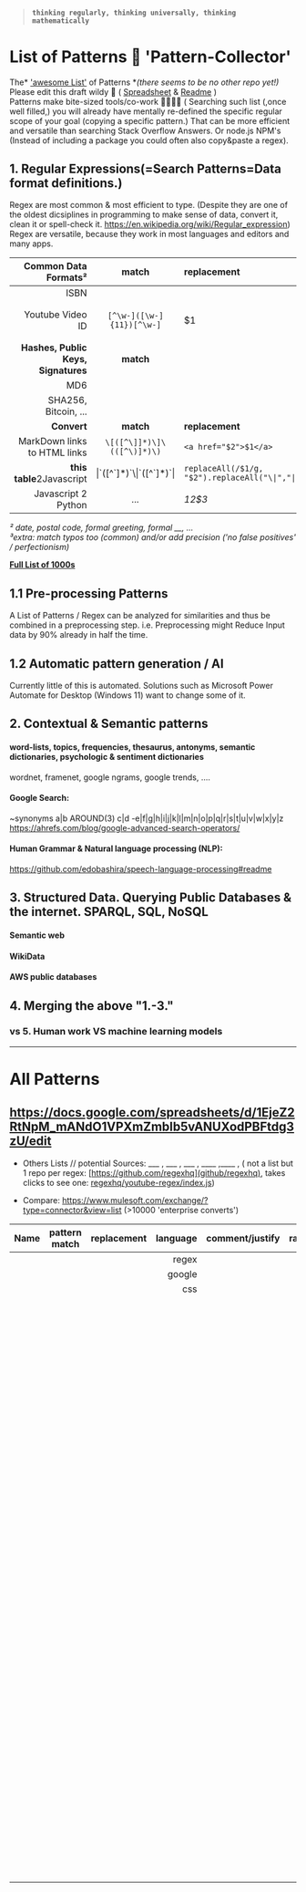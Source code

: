 > ####  `thinking regularly, thinking universally, thinking mathematically`

# List of Patterns 🎇 'Pattern-Collector'   
The* ['awesome List'](https://github.com/sindresorhus/awesome#contents) of Patterns         \*_(there seems to be no other repo yet!)_  
Please edit this draft wildy 🎉 ( [Spreadsheet](https://docs.google.com/spreadsheets/d/1EjeZ2RtNpM_mANdO1VPXmZmbIb5vANUXodPBFtdg3zU/edit)  & [Readme](https://github.com/code4charity/PATTERNs--The-RegEx-Collector-queries-ontologies-sql-sparql-nosql-structured-unstructured-data/edit/main/README.md) ) <br> Patterns make bite-sized tools/co-work 🍒🍿🍟🤏 ( Searching such list (,once well filled,) you will already have mentally re-defined the specific regular scope of your goal (copying a specific pattern.) That can be more efficient and versatile than searching Stack Overflow Answers.  Or node.js NPM's (Instead of including a package you could often also copy&paste a regex).

## 1. **Reg**ular **Ex**pressions(=Search Patterns=Data format definitions.) 
Regex are most common & most efficient to type. (Despite they are one of the oldest dicsiplines in programming to make sense of data, convert it, clean it or spell-check it. https://en.wikipedia.org/wiki/Regular_expression)   
Regex are versatile, because they work in most languages and editors and many apps.
 
| Common Data Formats² | **match** | replacement | _comment/justify_ | extra³_ |
| --: | :-: | :--| --: | --: |
|ISBN ||
|Youtube Video ID |`[^\w-]([\w-]{11})[^\w-]`| $1 | 11char base64 is almost unique| `(?:https?://\|//)?(?:www\.\|m\.)?youtu/?be(?:\.com)?/(?:embed/\|v/\|watch\/?\?[&\w=]{,128}v=([\w-]{11})[^\w-]`| 
| **Hashes, Public Keys, Signatures** | **match** |  
| MD6 ||
| SHA256, Bitcoin, ... ||
| **Convert** | **match** | **replacement** |
|MarkDown links to HTML links | `\[([^\]]*)\]\(([^\)]*)\)`|`<a href="$2">$1</a>`|
|**this table**2Javascript |\\|\`([^\`]\*)\`\\\|\`([^\`]\*)\`\\||`replaceAll(/$1/g, "$2").replaceAll("\\|","\|")`| 
|Javascript 2 Python | _..._|_$1$2$3_|

*² date, postal code, formal greeting, formal __, ...* <br> _³extra: match typos too (common) and/or add precision ('no false positives' / perfectionism)_

[**Full List of 1000s**](https://github.com/code4charity/The-Regex-Collector--Queries--Patterns/blob/main/README.md#all-regex)

## 1.1 Pre-processing Patterns 
A List of Patterns / Regex can be analyzed for similarities and thus be combined in a preprocessing step. i.e. Preprocessing might Reduce Input data by 90% already in half the time. 

## 1.2 Automatic pattern generation / AI

Currently little of this is automated. Solutions such as Microsoft Power Automate for Desktop (Windows 11) want to change some of it.

## 2. Contextual & Semantic patterns 
#### word-lists, topics, frequencies, thesaurus, antonyms,  semantic dictionaries, psychologic & sentiment dictionaries
wordnet, framenet, google ngrams, google trends, ....
#### Google Search: 
~synonyms a|b AROUND(3) c|d  -e|f|g|h|i|j|k|l|m|n|o|p|q|r|s|t|u|v|w|x|y|z    
https://ahrefs.com/blog/google-advanced-search-operators/
#### Human Grammar & Natural language processing (NLP):  
https://github.com/edobashira/speech-language-processing#readme

## 3. Structured Data. Querying Public Databases & the internet. SPARQL, SQL, NoSQL
#### Semantic web
#### WikiData
#### AWS public databases

## 4. Merging the above "1.-3."
### vs 5. Human work VS machine learning models

----

# All Patterns  
## https://docs.google.com/spreadsheets/d/1EjeZ2RtNpM_mANdO1VPXmZmbIb5vANUXodPBFtdg3zU/edit
- Others Lists  // potential Sources: ___ , ___ , ___ , ____ ,____ , ( not a list but 1 repo per regex: [https://github.com/regexhq](github/regexhq), takes clicks to see one: [regexhq/youtube-regex/index.js](https://github.com/regexhq/youtube-regex/blob/master/index.js))

- Compare:  https://www.mulesoft.com/exchange/?type=connector&view=list   (>10000 'enterprise converts')

| Name | **pattern match** | replacement | language | comment/justify | raw³ | extra context/precision |
| --: | :-: | :--|  --: |  --: |  --: |  --: |
| | | | regex |
| | | | google | 
| | | | css |
| | | |
| | | |
| | | |
| | | |
| | | |
| | | |
| | | |
| | | |
| | | |
| | | |
| | | |
| | | |
| | | |
| | | |
| | | |
| | | |
| | | |
| | | |
| | | |
| | | |
| | | |
| | | |
| | | |
| | | |
| | | |
| | | |
| | | |
| | | |
| | | |
| | | |
| | | |
| | | |
| | | |
| | | |
| | | |
| | | |
| | | |
| | | |
| | | |
| | | |
| | | |
| | | |
| | | |
| | | |
| | | |
| | | |
| | | |
| | | |
| | | |
| | | |
| | | |
| | | |
| | | |
| | | |
| | | |
| | | |
| | | |
| | | |
| | | |
| | | |
| | | |
| | | |
| | | |
| | | |
| | | |
| | | |
| | | |
| | | |
| | | |
| | | |
| | | |
| | | |
| | | |
| | | |
| | | |
| | | |
| | | |
| | | |
| | | |
| | | |
| | | |
| | | |
| | | |
| | | |
| | | |
| | | |
| | | |
| | | |
| | | |
| | | |
| | | |
| | | |
| | | |
| | | |
| | | |
| | | |
| | | |
| | | |
| | | |
| | | |
| | | |
| | | |
| | | |
| | | |
| | | |
| | | |
| | | |
| | | |
| | | |
| | | |
| | | |
| | | |
| | | |
| | | |
| | | |
| | | |
| | | |
| | | |
| | | |
| | | |
| | | |
| | | |
| | | |
| | | |
| | | |
| | | |
| | | |
| | | |
| | | |
| | | |
| | | |
| | | |
| | | |
| | | |
| | | |
| | | |
| | | |
| | | |
| | | |
| | | |
| | | |
| | | |
| | | |
| | | |
| | | |
| | | |
| | | |
| | | |
| | | |
| | | |
| | | |
| | | |
| | | |
| | | |
| | | |
| | | |
| | | |
| | | |
| | | |
| | | |
| | | |
| | | |
| | | |
| | | |
| | | |
| | | |
| | | |
| | | |
| | | |
| | | |
| | | |




